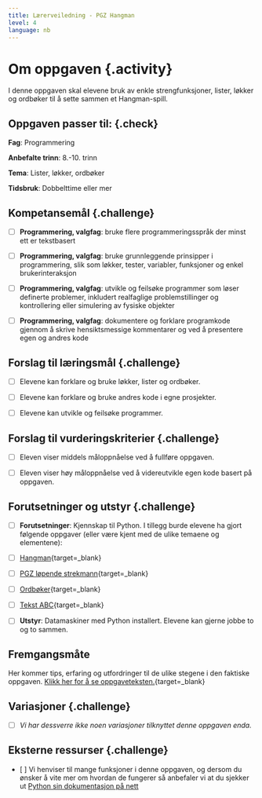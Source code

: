 ```yaml
---
title: Lærerveiledning - PGZ Hangman
level: 4
language: nb
---
```


# Om oppgaven {.activity}
I denne oppgaven  skal elevene bruk av enkle strengfunksjoner, lister, løkker og ordbøker til å sette sammen et Hangman-spill.

## Oppgaven passer til: {.check}
 __Fag__: Programmering

__Anbefalte trinn__: 8.-10. trinn

__Tema__: Lister, løkker, ordbøker

__Tidsbruk__: Dobbelttime eller mer


## Kompetansemål {.challenge}

- [ ]  __Programmering, valgfag__: bruke flere programmeringsspråk der minst ett er tekstbasert

- [ ]  __Programmering, valgfag__: bruke grunnleggende prinsipper i programmering, slik som løkker, tester, variabler, funksjoner og enkel brukerinteraksjon

- [ ]  __Programmering, valgfag__: utvikle og feilsøke programmer som løser definerte problemer, inkludert realfaglige problemstillinger og kontrollering eller simulering av fysiske objekter

- [ ]  __Programmering, valgfag__: dokumentere og forklare programkode gjennom å skrive hensiktsmessige kommentarer og ved å presentere egen og andres kode


## Forslag til læringsmål {.challenge}

- [ ]  Elevene kan forklare og bruke løkker, lister og ordbøker.
- [ ]  Elevene kan forklare og bruke andres kode i egne prosjekter.
- [ ]  Elevene kan utvikle og feilsøke programmer.


## Forslag til vurderingskriterier {.challenge}

- [ ] Eleven viser middels måloppnåelse ved å fullføre oppgaven.

- [ ]  Eleven viser høy måloppnåelse ved å videreutvikle egen kode basert på oppgaven.


## Forutsetninger og utstyr {.challenge}
- [ ]  __Forutsetninger__: Kjennskap til Python. I tillegg burde elevene ha gjort følgende oppgaver (eller være kjent med de ulike temaene og elementene): 
  - [ ] [Hangman](../hangman/hangman.html){target=_blank}
  - [ ] [PGZ løpende strekmann](../lopende_strekmann/lopende_strekmann.html){target=_blank}
  - [ ] [Ordbøker](../ordboeker/ordboeker.html){target=_blank}
  - [ ] [Tekst ABC](../tekst_abc/tekst_abc.html){target=_blank}

- [ ]  __Utstyr__:  Datamaskiner med Python installert. Elevene kan gjerne jobbe to og to sammen.


## Fremgangsmåte
Her kommer tips, erfaring og utfordringer til de ulike stegene i den faktiske oppgaven. [Klikk her for å se oppgaveteksten.](../hangman2/hangman2.html){target=_blank}

## Variasjoner {.challenge}
- [ ]  _Vi har dessverre ikke noen variasjoner tilknyttet denne oppgaven enda._

## Eksterne ressurser {.challenge}
- [ ] Vi henviser til mange funksjoner i denne oppgaven, og dersom du ønsker å vite mer om hvordan de fungerer så anbefaler vi at du sjekker ut [Python sin dokumentasjon på nett](https://docs.python.org/3.6/)

